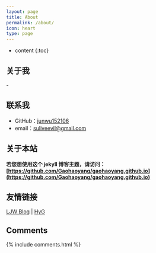 ```yaml
---
layout: page
title: About
permalink: /about/
icon: heart
type: page
---
```


* content
{:toc}

## 关于我

\-

## 联系我

* GitHub：[junwu152106](https://github.com/junwu152106)
* email：suliveevil@gmail.com


## 关于本站

**若您想使用这个 jekyll 博客主题，请访问：[https://github.com/Gaohaoyang/gaohaoyang.github.io](https://github.com/Gaohaoyang/gaohaoyang.github.io)**


## 友情链接

[LJW Blog](https://junwu152106.github.io) \| [HyG](https://gaohaoyang.github.io)




## Comments

{% include comments.html %}
